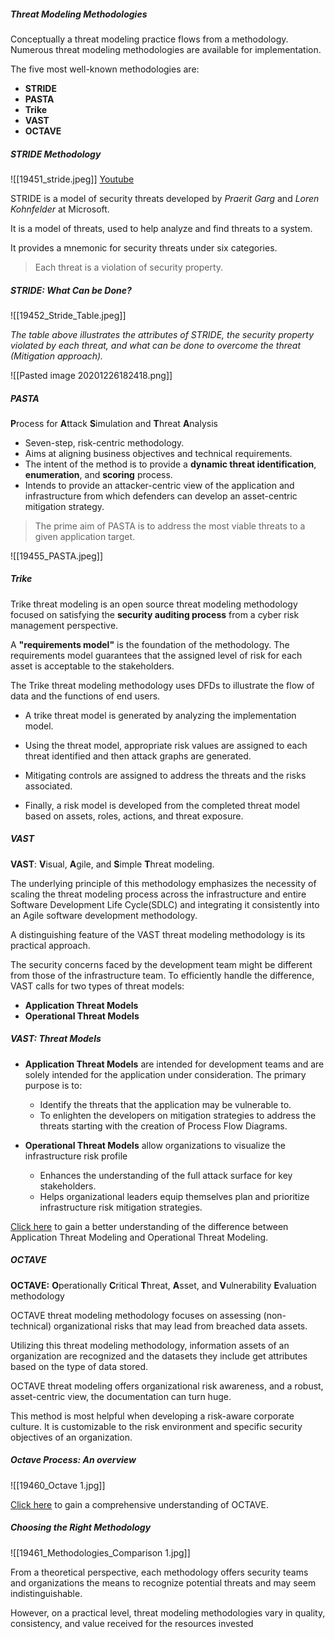 ##### Threat Modeling Methodologies

Conceptually a threat modeling practice flows from a methodology. Numerous threat modeling methodologies are available for implementation.

The five most well-known methodologies are:

-   **STRIDE**
-   **PASTA**
-   **Trike**
-   **VAST**
-   **OCTAVE**

##### STRIDE Methodology
![[19451_stride.jpeg]]
[Youtube](https://youtu.be/lCjrREJOXAU)

STRIDE is a model of security threats developed by _Praerit Garg_ and _Loren Kohnfelder_ at Microsoft.

It is a model of threats, used to help analyze and find threats to a system.

It provides a mnemonic for security threats under six categories.

> Each threat is a violation of security property.

##### STRIDE: What Can be Done?
![[19452_Stride_Table.jpeg]]

_The table above illustrates the attributes of STRIDE, the security property violated by each threat, and what can be done to overcome the threat (Mitigation approach)._

![[Pasted image 20201226182418.png]]

##### PASTA

**P**rocess for **A**ttack **S**imulation and **T**hreat **A**nalysis

-   Seven-step, risk-centric methodology.
-   Aims at aligning business objectives and technical requirements.
-   The intent of the method is to provide a **dynamic threat identification**, **enumeration**, and **scoring** process.
-   Intends to provide an attacker-centric view of the application and infrastructure from which defenders can develop an asset-centric mitigation strategy.

> The prime aim of PASTA is to address the most viable threats to a given application target.

![[19455_PASTA.jpeg]]

##### Trike

Trike threat modeling is an open source threat modeling methodology focused on satisfying the **security auditing process** from a cyber risk management perspective.

A **"requirements model"** is the foundation of the methodology. The requirements model guarantees that the assigned level of risk for each asset is acceptable to the stakeholders.

The Trike threat modeling methodology uses DFDs to illustrate the flow of data and the functions of end users.

-   A trike threat model is generated by analyzing the implementation model.
    
-   Using the threat model, appropriate risk values are assigned to each threat identified and then attack graphs are generated.
    
-   Mitigating controls are assigned to address the threats and the risks associated.
    
-   Finally, a risk model is developed from the completed threat model based on assets, roles, actions, and threat exposure.

##### VAST

**VAST**: **V**isual, **A**gile, and **S**imple **T**hreat modeling.

The underlying principle of this methodology emphasizes the necessity of scaling the threat modeling process across the infrastructure and entire Software Development Life Cycle(SDLC) and integrating it consistently into an Agile software development methodology.

A distinguishing feature of the VAST threat modeling methodology is its practical approach.

The security concerns faced by the development team might be different from those of the infrastructure team. To efficiently handle the difference, VAST calls for two types of threat models:

-   **Application Threat Models**
-   **Operational Threat Models**

##### VAST: Threat Models

-   **Application Threat Models** are intended for development teams and are solely intended for the application under consideration. The primary purpose is to:
    
    -   Identify the threats that the application may be vulnerable to.
    -   To enlighten the developers on mitigation strategies to address the threats starting with the creation of Process Flow Diagrams.
-   **Operational Threat Models** allow organizations to visualize the infrastructure risk profile
    
    -   Enhances the understanding of the full attack surface for key stakeholders.
    -   Helps organizational leaders equip themselves plan and prioritize infrastructure risk mitigation strategies.

[Click here](https://threatmodeler.com/2016/09/06/operational-application-threat-modeling/) to gain a better understanding of the difference between Application Threat Modeling and Operational Threat Modeling.

##### OCTAVE

**OCTAVE:** **O**perationally **C**ritical **T**hreat, **A**sset, and **V**ulnerability **E**valuation methodology

OCTAVE threat modeling methodology focuses on assessing (non-technical) organizational risks that may lead from breached data assets.

Utilizing this threat modeling methodology, information assets of an organization are recognized and the datasets they include get attributes based on the type of data stored.

OCTAVE threat modeling offers organizational risk awareness, and a robust, asset-centric view, the documentation can turn huge.

This method is most helpful when developing a risk-aware corporate culture. It is customizable to the risk environment and specific security objectives of an organization.

##### Octave Process: An overview

![[19460_Octave 1.jpg]]

[Click here](http://www.itgovernanceusa.com/files/Octave.pdf) to gain a comprehensive understanding of OCTAVE.

##### Choosing the Right Methodology
![[19461_Methodologies_Comparison 1.jpg]]

From a theoretical perspective, each methodology offers security teams and organizations the means to recognize potential threats and may seem indistinguishable.

However, on a practical level, threat modeling methodologies vary in quality, consistency, and value received for the resources invested
